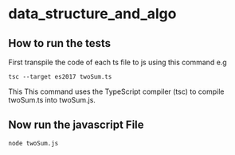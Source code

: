 # data_structure_and_algo

## How to run the tests 
First transpile the code of each ts file to js using this command e.g
 ```
 tsc --target es2017 twoSum.ts
 ```

 This 
This command uses the TypeScript compiler (tsc) to compile twoSum.ts into twoSum.js.

## Now run the javascript File
```
node twoSum.js
```